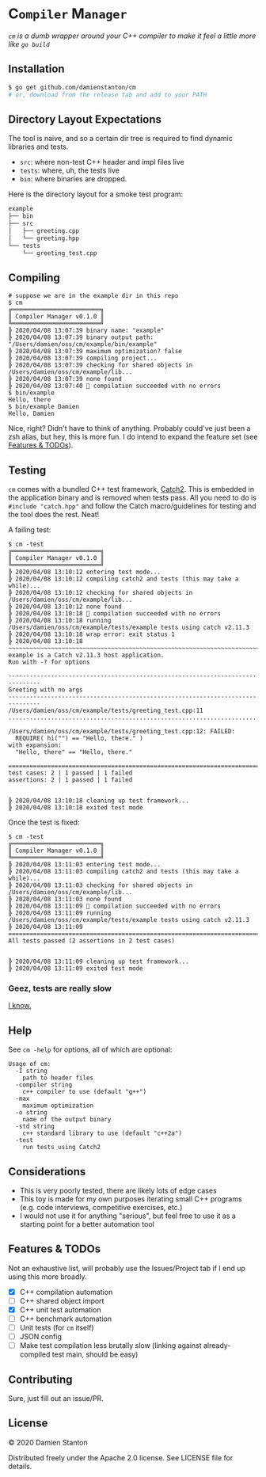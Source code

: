 # **C**`ompiler` **M**`anager`

_`cm` is a dumb wrapper around your C++ compiler to make it feel a little more like `go build`_

## Installation

```sh
$ go get github.com/damienstanton/cm
# or, download from the release tab and add to your PATH

```

## Directory Layout Expectations

The tool is naive, and so a certain dir tree is required to find dynamic libraries and tests.

- `src`: where non-test C++ header and impl files live
- `tests`: where, uh, the tests live
- `bin`: where binaries are dropped.

Here is the directory layout for a smoke test program:

```sh
example
├── bin
├── src
│   ├── greeting.cpp
│   └── greeting.hpp
└── tests
    └── greeting_test.cpp
```

## Compiling

```console
# suppose we are in the example dir in this repo
$ cm
╔═════════════════════════╗
║ Compiler Manager v0.1.0 ║
╚═════════════════════════╝
╠ 2020/04/08 13:07:39 binary name: "example"
╠ 2020/04/08 13:07:39 binary output path: "/Users/damien/oss/cm/example/bin/example"
╠ 2020/04/08 13:07:39 maximum optimization? false
╠ 2020/04/08 13:07:39 compiling project...
╠ 2020/04/08 13:07:39 checking for shared objects in /Users/damien/oss/cm/example/lib...
╠ 2020/04/08 13:07:39 none found
╠ 2020/04/08 13:07:40 🎉 compilation succeeded with no errors
$ bin/example
Hello, there
$ bin/example Damien
Hello, Damien
```

Nice, right? Didn't have to think of anything. Probably could've just been a zsh alias, but hey, this is more fun. I do intend to expand the feature set (see [Features & TODOs](#features--todos)).

## Testing

`cm` comes with a bundled C++ test framework, [Catch2](https://github.com/catchorg/Catch2). This is embedded in the application binary and is removed when tests pass. All you need to do is `#include "catch.hpp"` and follow the Catch macro/guidelines for testing and the tool does the rest. Neat!

A failing test:

```console
$ cm -test
╔═════════════════════════╗
║ Compiler Manager v0.1.0 ║
╚═════════════════════════╝
╠ 2020/04/08 13:10:12 entering test mode...
╠ 2020/04/08 13:10:12 compiling catch2 and tests (this may take a while)...
╠ 2020/04/08 13:10:12 checking for shared objects in /Users/damien/oss/cm/example/lib...
╠ 2020/04/08 13:10:12 none found
╠ 2020/04/08 13:10:18 🎉 compilation succeeded with no errors
╠ 2020/04/08 13:10:18 running /Users/damien/oss/cm/example/tests/example tests using catch v2.11.3
╠ 2020/04/08 13:10:18 wrap error: exit status 1
╠ 2020/04/08 13:10:18
~~~~~~~~~~~~~~~~~~~~~~~~~~~~~~~~~~~~~~~~~~~~~~~~~~~~~~~~~~~~~~~~~~~~~~~~~~~~~~~
example is a Catch v2.11.3 host application.
Run with -? for options

-------------------------------------------------------------------------------
Greeting with no args
-------------------------------------------------------------------------------
/Users/damien/oss/cm/example/tests/greeting_test.cpp:11
...............................................................................

/Users/damien/oss/cm/example/tests/greeting_test.cpp:12: FAILED:
  REQUIRE( hi("") == "Hello, there." )
with expansion:
  "Hello, there" == "Hello, there."

===============================================================================
test cases: 2 | 1 passed | 1 failed
assertions: 2 | 1 passed | 1 failed


╠ 2020/04/08 13:10:18 cleaning up test framework...
╠ 2020/04/08 13:10:18 exited test mode
```

Once the test is fixed:

```console
$ cm -test
╔═════════════════════════╗
║ Compiler Manager v0.1.0 ║
╚═════════════════════════╝
╠ 2020/04/08 13:11:03 entering test mode...
╠ 2020/04/08 13:11:03 compiling catch2 and tests (this may take a while)...
╠ 2020/04/08 13:11:03 checking for shared objects in /Users/damien/oss/cm/example/lib...
╠ 2020/04/08 13:11:03 none found
╠ 2020/04/08 13:11:09 🎉 compilation succeeded with no errors
╠ 2020/04/08 13:11:09 running /Users/damien/oss/cm/example/tests/example tests using catch v2.11.3
╠ 2020/04/08 13:11:09 ===============================================================================
All tests passed (2 assertions in 2 test cases)


╠ 2020/04/08 13:11:09 cleaning up test framework...
╠ 2020/04/08 13:11:09 exited test mode
```

### Geez, tests are really slow

[I know.](#features--todos)

## Help

See `cm -help` for options, all of which are optional:

```console
Usage of cm:
  -I string
    path to header files
  -compiler string
    c++ compiler to use (default "g++")
  -max
    maximum optimization
  -o string
    name of the output binary
  -std string
    c++ standard library to use (default "c++2a")
  -test
    run tests using Catch2
```

## Considerations

- This is very poorly tested, there are likely lots of edge cases
- This toy is made for my own purposes iterating small C++ programs (e.g. code interviews, competitive exercises, etc.)
- I would not use it for anything "serious", but feel free to use it as a starting point for a better automation tool

## Features & TODOs

Not an exhaustive list, will probably use the Issues/Project tab if I end up using this more broadly.

- [x] C++ compilation automation
- [ ] C++ shared object import
- [x] C++ unit test automation
- [ ] C++ benchmark automation
- [ ] Unit tests (for `cm` itself)
- [ ] JSON config
- [ ] Make test compilation less brutally slow (linking against already-compiled test main, should be easy)

## Contributing

Sure, just fill out an issue/PR.

## License

© 2020 Damien Stanton

Distributed freely under the Apache 2.0 license. See LICENSE file for details.
